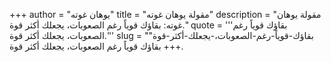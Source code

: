 +++
author = "يوهان غوته"
title = "مقولة يوهان غوته"
description = "مقولة يوهان غوته: بقاؤك قوياً رغم الصعوبات، يجعلك أكثر قوة."
quote = '''بقاؤك قوياً رغم الصعوبات، يجعلك أكثر قوة.'''
slug = "بقاؤك-قوياً-رغم-الصعوبات،-يجعلك-أكثر-قوة"
+++
بقاؤك قوياً رغم الصعوبات، يجعلك أكثر قوة.
